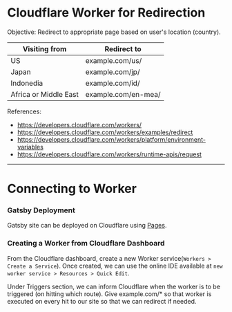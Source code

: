 # Cloudflare Worker for Redirection
Objective: Redirect to appropriate page based on user's location (country). 

| Visiting from | Redirect to |
| --- | --- |
| US | example.com/us/ |
| Japan | example.com/jp/ |
| Indonedia | example.com/id/ |
| Africa or Middle East | example.com/en-mea/ |

References: 
- https://developers.cloudflare.com/workers/
- https://developers.cloudflare.com/workers/examples/redirect
- https://developers.cloudflare.com/workers/platform/environment-variables
- https://developers.cloudflare.com/workers/runtime-apis/request

---

# Connecting to Worker
### Gatsby Deployment
Gatsby site can be deployed on Cloudflare using [Pages](https://pages.cloudflare.com/). 

### Creating a Worker from Cloudflare Dashboard
From the Cloudflare dashboard, create a new Worker service(`Workers >  Create a Service`). Once created, we can use the online IDE available at `new worker service > Resources > Quick Edit`.

Under Triggers section, we can inform Cloudflare when the worker is to be triggered (on hitting which route). Give example.com/* so that worker is executed on every hit to our site so that we can redirect if needed.